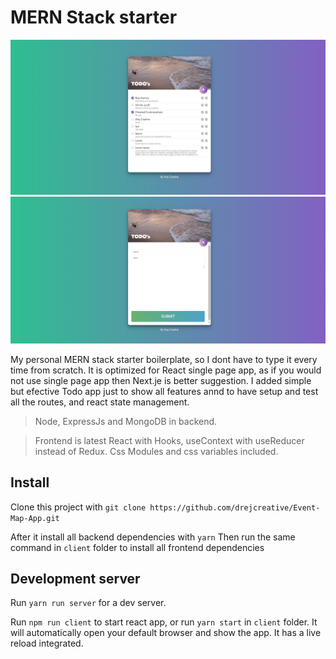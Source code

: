 # MERN Stack starter
![Project Screenshot](1.png)
![Form Screenshot](2.png)

My personal MERN stack starter boilerplate, so I dont have to type it every time from scratch. It is optimized for React single page app, as if you would not use single page app then Next.je is better suggestion. I added simple but efective Todo app just to show all features annd to have setup and test all the routes, and react state management.


> Node, ExpressJs and MongoDB in backend.

> Frontend is latest React with Hooks, useContext with useReducer instead of Redux. Css Modules and css variables included.


## Install
Clone this project with `git clone https://github.com/drejcreative/Event-Map-App.git`

After it install all backend dependencies with `yarn`
Then run the same command in `client` folder to install all frontend dependencies 

## Development server
Run `yarn run server` for a dev server. 

Run `npm run client` to start react app, or run `yarn start` in `client` folder.
It will automatically open your default browser and show the app. It has a live reload integrated.